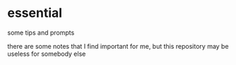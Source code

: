 # essential

some tips and prompts

there are some notes that I find important for me, but this repository may be useless for somebody else
